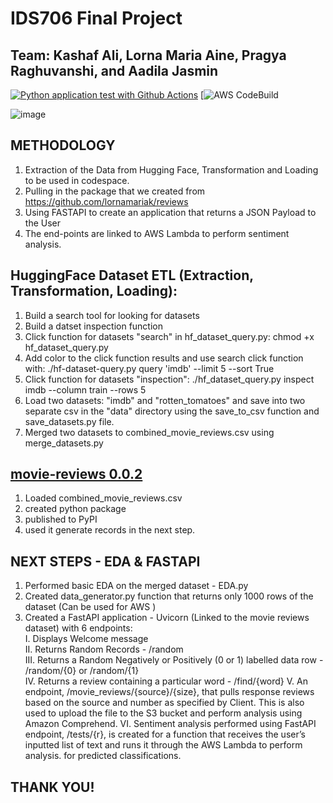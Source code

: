 # IDS706 Final Project
## Team: Kashaf Ali, Lorna Maria Aine, Pragya Raghuvanshi, and Aadila Jasmin

[![Python application test with Github Actions](https://github.com/nogibjj/IDS706_Final_Project_klap/actions/workflows/main.yml/badge.svg)](https://github.com/nogibjj/IDS706_Final_Project_klap/actions/workflows/main.yml) [![AWS CodeBuild](https://codebuild.us-east-1.amazonaws.com/badges?uuid=eyJlbmNyeXB0ZWREYXRhIjoieDE0Qkc1R1NqdEowaERYeXhmbThIVHZOeXJWLzFpTCtDZXUrU1dZMTJDNjFMaUZwMjhtMjhFeHg0Rnl1Q3VEWkU0ZzVHL3hLQXpmdzloTldxcFFPd3RZPSIsIml2UGFyYW1ldGVyU3BlYyI6IklQS1VGMVdHaVZrN3FwdWoiLCJtYXRlcmlhbFNldFNlcmlhbCI6MX0%3D&branch=main)

![image](https://user-images.githubusercontent.com/67281453/208021407-1e37af79-cb6a-4fae-9564-744e256178e1.png)

## METHODOLOGY

1) Extraction of the Data from Hugging Face, Transformation and Loading to be used in codespace.
2) Pulling in the package that we created from https://github.com/lornamariak/reviews
3) Using FASTAPI to create an application that returns a JSON Payload to the User
4) The end-points are linked to AWS Lambda to perform sentiment analysis.


## HuggingFace Dataset ETL (Extraction, Transformation, Loading):
1. Build a search tool for looking for datasets
2. Build a datset inspection function
3. Click function for datasets "search" in hf_dataset_query.py: chmod +x hf_dataset_query.py
4. Add color to the click function results and use search click function with: ./hf-dataset-query.py query 'imdb' --limit 5 --sort True
5. Click function for datasets "inspection": ./hf_dataset_query.py inspect imdb --column train --rows 5
6. Load two datasets: "imdb" and "rotten_tomatoes" and save into two separate csv in the "data" directory using the save_to_csv function and save_datasets.py file. 
7. Merged two datasets to combined_movie_reviews.csv using merge_datasets.py

## [movie-reviews 0.0.2](https://github.com/lornamariak/movie-reviews)
1. Loaded combined_movie_reviews.csv 
2. created python package 
3. published to PyPI
4. used it generate records in the next step.

## NEXT STEPS - EDA & FASTAPI
1. Performed basic EDA on the merged dataset - EDA.py
2. Created data_generator.py function that returns only 1000 rows of the dataset (Can be used for AWS )
3. Created a FastAPI application - Uvicorn (Linked to the movie reviews dataset) with 6 endpoints: \
    I. Displays Welcome message\
    II. Returns Random Records - /random\
    III. Returns a Random Negatively or Positively (0 or 1) labelled data row - /random/{0} or /random/{1}\
    IV. Returns a review containing a particular word  - /find/{word}
    V. An endpoint, /movie_reviews/{source}/{size}, that pulls response reviews based on the source and number as specified by Client. This is also used to upload the file to the S3 bucket and perform analysis using Amazon Comprehend. 
    VI. Sentiment analysis performed using FastAPI endpoint, /tests/{r}, is created for a function that receives the user’s inputted list of text and runs it through the AWS Lambda to perform analysis. for predicted classifications.
  
## THANK YOU!



